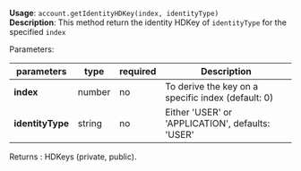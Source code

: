 **Usage**: `account.getIdentityHDKey(index, identityType)`      
**Description**: This method return the identity HDKey of `identityType` for the specified `index`  

Parameters: 

| parameters          | type      | required       | Description                                                                     |  
|---------------------|-----------|----------------| --------------------------------------------------------------------------------|
| **index**           | number    | no             | To derive the key on a specific index (default: 0)                              |
| **identityType**    | string    | no             | Either 'USER' or 'APPLICATION', defaults: 'USER'                                |

Returns : HDKeys (private, public).
